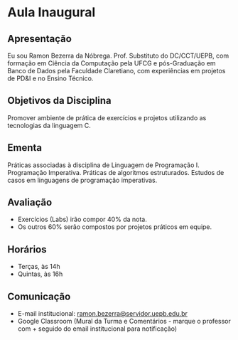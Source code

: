 # Aula Inaugural

## Apresentação

Eu sou Ramon Bezerra da Nóbrega. Prof. Substituto do DC/CCT/UEPB, com formação em Ciência da Computação pela UFCG e pós-Graduação em Banco de Dados pela Faculdade Claretiano, com experiências em projetos de PD&I e no Ensino Técnico.

## Objetivos da Disciplina

Promover ambiente de prática de exercícios e projetos utilizando as tecnologias da linguagem C.

## Ementa

Práticas associadas à disciplina de Linguagem de Programação I. Programação Imperativa. Práticas de algoritmos estruturados. Estudos de casos em linguagens de programação imperativas. 

## Avaliação

- Exercícios (Labs) irão compor 40% da nota.
- Os outros 60% serão compostos por projetos práticos em equipe.

## Horários

- Terças, às 14h
- Quintas, às 16h

## Comunicação

- E-mail institucional: ramon.bezerra@servidor.uepb.edu.br  
- Google Classroom (Mural da Turma e Comentários - marque o professor com + seguido do email institucional para notificação)
